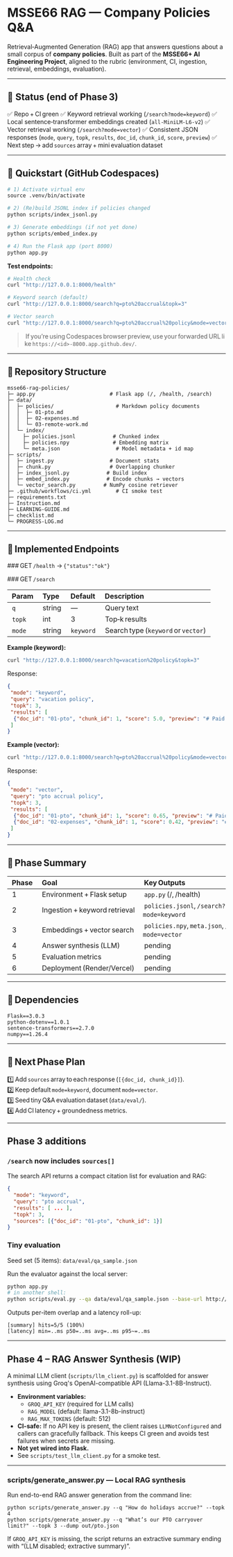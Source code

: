 # MSSE66 RAG — Company Policies Q&A

Retrieval‑Augmented Generation (RAG) app that answers questions about a small corpus of **company policies**. Built as part of the **MSSE66+ AI Engineering Project**, aligned to the rubric (environment, CI, ingestion, retrieval, embeddings, evaluation).

---

## 📌 Status (end of Phase 3)

✅ Repo + CI green
✅ Keyword retrieval working (`/search?mode=keyword`)
✅ Local sentence‑transformer embeddings created (`all‑MiniLM‑L6‑v2`)
✅ Vector retrieval working (`/search?mode=vector`)
✅ Consistent JSON responses (`mode`, `query`, `topk`, `results`, `doc_id`, `chunk_id`, `score`, `preview`)
✅ Next step → add `sources` array + mini evaluation dataset

---

## 🚀 Quickstart (GitHub Codespaces)

```bash
# 1) Activate virtual env
source .venv/bin/activate

# 2) (Re)build JSONL index if policies changed
python scripts/index_jsonl.py

# 3) Generate embeddings (if not yet done)
python scripts/embed_index.py

# 4) Run the Flask app (port 8000)
python app.py
```

**Test endpoints:**

```bash
# Health check
curl "http://127.0.0.1:8000/health"

# Keyword search (default)
curl "http://127.0.0.1:8000/search?q=pto%20accrual&topk=3"

# Vector search
curl "http://127.0.0.1:8000/search?q=pto%20accrual%20policy&mode=vector&topk=3"
```

>  If you’re using Codespaces browser preview, use your forwarded URL like `https://<id>-8000.app.github.dev/`.

---

## 📁 Repository Structure

```
msse66‑rag‑policies/
├─ app.py                        # Flask app (/, /health, /search)
├─ data/
│  ├─ policies/                    # Markdown policy documents
│  │  ├─ 01‑pto.md
│  │  ├─ 02‑expenses.md
│  │  └─ 03‑remote‑work.md
│  └─ index/
│    ├─ policies.jsonl            # Chunked index
│    ├─ policies.npy              # Embedding matrix
│    └─ meta.json                  # Model metadata + id map
├─ scripts/
│  ├─ ingest.py                  # Document stats
│  ├─ chunk.py                   # Overlapping chunker
│  ├─ index_jsonl.py            # Build index
│  ├─ embed_index.py            # Encode chunks → vectors
│  └─ vector_search.py         # NumPy cosine retriever
├─ .github/workflows/ci.yml        # CI smoke test
├─ requirements.txt
├─ Instruction.md
├─ LEARNING‑GUIDE.md
├─ checklist.md
└─ PROGRESS‑LOG.md
```

---

## 🧩 Implemented Endpoints

### GET `/health`
→ `{"status":"ok"}`

### GET `/search`

|  Param   |  Type    |  Default    |  Description                          |
| :------- | :------- | :---------- | :------------------------------------ |
|  `q`     |  string  |  —          |  Query text                           |
|  `topk`  |  int     |  3          |  Top‑k results                        |
|  `mode`  |  string  |  `keyword`  |  Search type (`keyword` or `vector`)  |

**Example (keyword):**

```bash
curl "http://127.0.0.1:8000/search?q=vacation%20policy&topk=3"
```

Response:

```json
{
 "mode": "keyword",
 "query": "vacation policy",
 "topk": 3,
 "results": [
  {"doc_id": "01‑pto", "chunk_id": 1, "score": 5.0, "preview": "# Paid Time Off…"}
 ]
}
```

**Example (vector):**

```bash
curl "http://127.0.0.1:8000/search?q=pto%20accrual%20policy&mode=vector&topk=3"
```

Response:

```json
{
 "mode": "vector",
 "query": "pto accrual policy",
 "topk": 3,
 "results": [
  {"doc_id": "01‑pto", "chunk_id": 1, "score": 0.65, "preview": "# Paid Time Off…"},
  {"doc_id": "02‑expenses", "chunk_id": 1, "score": 0.42, "preview": "# Employee Expense…"}
 ]
}
```

---

## 🧠 Phase Summary

|  Phase  |  Goal                           |  Key Outputs                                         |
| :------ | :------------------------------ | :--------------------------------------------------- |
|  1      |  Environment + Flask setup      |  `app.py` (/, /health)                               |
|  2      |  Ingestion + keyword retrieval  |  `policies.jsonl`, `/search?mode=keyword`            |
|  3      |  Embeddings + vector search     |  `policies.npy`, `meta.json`, `/search?mode=vector`  |
|  4      |  Answer synthesis (LLM)         |  pending                                             |
|  5      |  Evaluation metrics             |  pending                                             |
|  6      |  Deployment (Render/Vercel)     |  pending                                             |

---

## 🧮 Dependencies

```
Flask==3.0.3
python‑dotenv==1.0.1
sentence‑transformers==2.7.0
numpy==1.26.4
```

---

## 🧭 Next Phase Plan

1️⃣ Add `sources` array to each response (`[{doc_id, chunk_id}]`).
2️⃣ Keep default `mode=keyword`, document `mode=vector`.
3️⃣ Seed tiny Q&A evaluation dataset (`data/eval/`).
4️⃣ Add CI latency + groundedness metrics.

---

## Phase 3 additions

### `/search` now includes `sources[]`
The search API returns a compact citation list for evaluation and RAG:
```json
{
  "mode": "keyword",
  "query": "pto accrual",
  "results": [ ... ],
  "topk": 3,
  "sources": [{"doc_id": "01-pto", "chunk_id": 1}]
}
```

### Tiny evaluation

Seed set (5 items): `data/eval/qa_sample.json`

Run the evaluator against the local server:

```bash
python app.py
# in another shell:
python scripts/eval.py --qa data/eval/qa_sample.json --base-url http://127.0.0.1:8000 --mode keyword --topk 3
```

Outputs per-item overlap and a latency roll-up:

```
[summary] hits=5/5 (100%)
[latency] min=..ms p50=..ms avg=..ms p95~=..ms
```

---

## Phase 4 – RAG Answer Synthesis (WIP)

A minimal LLM client (`scripts/llm_client.py`) is scaffolded for answer synthesis using Groq's OpenAI-compatible API (Llama-3.1-8B-Instruct).

- **Environment variables:**
  - `GROQ_API_KEY` (required for LLM calls)
  - `RAG_MODEL` (default: llama-3.1-8b-instruct)
  - `RAG_MAX_TOKENS` (default: 512)
- **CI-safe:** If no API key is present, the client raises `LLMNotConfigured` and callers can gracefully fallback. This keeps CI green and avoids test failures when secrets are missing.
- **Not yet wired into Flask.**
- See `scripts/test_llm_client.py` for a smoke test.

---

### scripts/generate_answer.py — Local RAG synthesis

Run end-to-end RAG answer generation from the command line:

```
python scripts/generate_answer.py --q "How do holidays accrue?" --topk 4
python scripts/generate_answer.py --q "What’s our PTO carryover limit?" --topk 3 --dump out/pto.json
```

If `GROQ_API_KEY` is missing, the script returns an extractive summary ending with “(LLM disabled; extractive summary)”.
